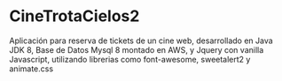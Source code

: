 # CineTrotaCielos2
Aplicación para reserva de tickets de un cine web, desarrollado en Java JDK 8, Base de Datos Mysql 8 montado en AWS, y Jquery con vanilla Javascript, utilizando librerias como font-awesome, sweetalert2 y animate.css
